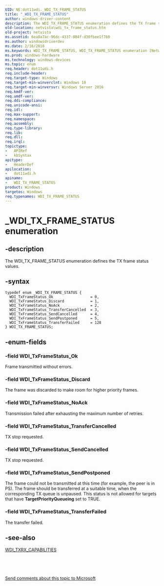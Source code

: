 ```yaml
---
UID: NE:dot11wdi._WDI_TX_FRAME_STATUS
title: "_WDI_TX_FRAME_STATUS"
author: windows-driver-content
description: The WDI_TX_FRAME_STATUS enumeration defines the TX frame status values.
old-location: netvista\wdi_tx_frame_status.htm
old-project: netvista
ms.assetid: 6ea8a7ac-96dc-4337-884f-d30fbee1f760
ms.author: windowsdriverdev
ms.date: 2/16/2018
ms.keywords: WDI_TX_FRAME_STATUS, WDI_TX_FRAME_STATUS enumeration [Network Drivers Starting with Windows Vista], WDI_TxFrameStatus_Discard, WDI_TxFrameStatus_NoAck, WDI_TxFrameStatus_Ok, WDI_TxFrameStatus_SendCancelled, WDI_TxFrameStatus_SendPostponed, WDI_TxFrameStatus_TransferCancelled, WDI_TxFrameStatus_TransferFailed, _WDI_TX_FRAME_STATUS, dot11wdi/WDI_TX_FRAME_STATUS, dot11wdi/WDI_TxFrameStatus_Discard, dot11wdi/WDI_TxFrameStatus_NoAck, dot11wdi/WDI_TxFrameStatus_Ok, dot11wdi/WDI_TxFrameStatus_SendCancelled, dot11wdi/WDI_TxFrameStatus_SendPostponed, dot11wdi/WDI_TxFrameStatus_TransferCancelled, dot11wdi/WDI_TxFrameStatus_TransferFailed, netvista.wdi_tx_frame_status, netvista.wifi_tx_frame_status
ms.prod: windows-hardware
ms.technology: windows-devices
ms.topic: enum
req.header: dot11wdi.h
req.include-header: 
req.target-type: Windows
req.target-min-winverclnt: Windows 10
req.target-min-winversvr: Windows Server 2016
req.kmdf-ver: 
req.umdf-ver: 
req.ddi-compliance: 
req.unicode-ansi: 
req.idl: 
req.max-support: 
req.namespace: 
req.assembly: 
req.type-library: 
req.lib: 
req.dll: 
req.irql: 
topictype:
-	APIRef
-	kbSyntax
apitype:
-	HeaderDef
apilocation:
-	dot11wdi.h
apiname:
-	WDI_TX_FRAME_STATUS
product: Windows
targetos: Windows
req.typenames: WDI_TX_FRAME_STATUS
---
```


# _WDI_TX_FRAME_STATUS enumeration


## -description


The WDI_TX_FRAME_STATUS enumeration defines the TX frame status values.


## -syntax


````
typedef enum _WDI_TX_FRAME_STATUS { 
  WDI_TxFrameStatus_Ok                 = 0,
  WDI_TxFrameStatus_Discard            = 1,
  WDI_TxFrameStatus_NoAck              = 2,
  WDI_TxFrameStatus_TransferCancelled  = 3,
  WDI_TxFrameStatus_SendCancelled      = 4,
  WDI_TxFrameStatus_SendPostponed      = 5,
  WDI_TxFrameStatus_TransferFailed     = 128
} WDI_TX_FRAME_STATUS;
````


## -enum-fields




### -field WDI_TxFrameStatus_Ok

Frame transmitted without errors.


### -field WDI_TxFrameStatus_Discard

The frame was discarded to make room for higher priority frames.


### -field WDI_TxFrameStatus_NoAck

Transmission failed after exhausting the maximum number of retries.


### -field WDI_TxFrameStatus_TransferCancelled

TX stop requested.


### -field WDI_TxFrameStatus_SendCancelled

TX stop requested.


### -field WDI_TxFrameStatus_SendPostponed

The frame could not be transmitted at this time (for example, the peer is in PS). The frame should be transferred at a suitable time, when the corresponding TX queue is unpaused. This status is not allowed for targets that have <b>TargetPriorityQueueing</b> set to TRUE.


### -field WDI_TxFrameStatus_TransferFailed

The transfer failed.


## -see-also

<a href="..\dot11wdi\ns-dot11wdi-_wdi_txrx_target_capabilities.md">WDI_TXRX_CAPABILITIES</a>



 

 

<a href="mailto:wsddocfb@microsoft.com?subject=Documentation%20feedback [netvista\netvista]:%20WDI_TX_FRAME_STATUS enumeration%20 RELEASE:%20(2/16/2018)&amp;body=%0A%0APRIVACY STATEMENT%0A%0AWe use your feedback to improve the documentation. We don't use your email address for any other purpose, and we'll remove your email address from our system after the issue that you're reporting is fixed. While we're working to fix this issue, we might send you an email message to ask for more info. Later, we might also send you an email message to let you know that we've addressed your feedback.%0A%0AFor more info about Microsoft's privacy policy, see http://privacy.microsoft.com/en-us/default.aspx." title="Send comments about this topic to Microsoft">Send comments about this topic to Microsoft</a>

